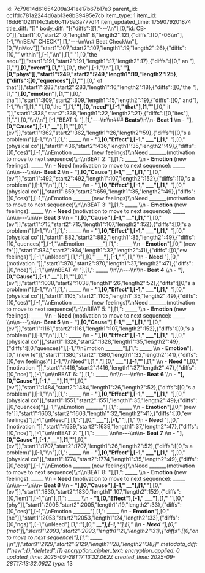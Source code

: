 id: 7c79614d61654209a341ee17b67b17e3
parent_id: cc1fdc781a2244d6ab13e8b39495e7cb
item_type: 1
item_id: f6dd6102ff114c3ab6c4176a3a777df4
item_updated_time: 1759079201874
title_diff: "[]"
body_diff: "[{\"diffs\":[[1,\"---\\\n\"],[0,\"id: CB-0\"]],\"start1\":0,\"start2\":0,\"length1\":8,\"length2\":12},{\"diffs\":[[0,\"-06\\\n\"],[-1,\"\\\nBEAT CHECK\"],[1,\"---\\\n\\\n# Beat Check\\\n\"],[0,\"\\\nMov\"]],\"start1\":107,\"start2\":107,\"length1\":19,\"length2\":26},{\"diffs\":[[0,\"” within\"],[-1,\"\\\n\"],[1,\" \"],[0,\"the sequ\"]],\"start1\":191,\"start2\":191,\"length1\":17,\"length2\":17},{\"diffs\":[[0,\" an \"],[1,\"**\"],[0,\"event\"],[1,\"**\"],[0,\", the\"],[-1,\"\\\n\"],[1,\" **\"],[0,\"phys\"]],\"start1\":249,\"start2\":249,\"length1\":19,\"length2\":25},{\"diffs\":[[0,\"equences\"],[1,\"**\"],[0,\" of that\"]],\"start1\":283,\"start2\":283,\"length1\":16,\"length2\":18},{\"diffs\":[[0,\"the \"],[1,\"**\"],[0,\"emotion\"],[1,\"**\"],[0,\" tha\"]],\"start1\":309,\"start2\":309,\"length1\":15,\"length2\":19},{\"diffs\":[[0,\" and\"],[-1,\"\\\n\"],[1,\" \"],[0,\"the \"],[1,\"**\"],[0,\"need\"],[-1,\" that\"],[1,\"**\"],[0,\" it \"]],\"start1\":338,\"start2\":338,\"length1\":22,\"length2\":21},{\"diffs\":[[0,\"ites\"],[1,\".\"],[0,\"\\\n\\\n\"],[-1,\"BEAT 1: \"],[1,\"---\\\n\\\n### **Beats**\\\n\\\n- **Beat 1**  \\\n  - **\"],[0,\"Cause\"],[-1,\" __\"],[1,\"**\"],[0,\" (ev\"]],\"start1\":362,\"start2\":362,\"length1\":26,\"length2\":59},{\"diffs\":[[0,\"s a problem)\"],[-1,\"\\\n\"],[1,\": _____  \\\n  - **\"],[0,\"Effect\"],[-1,\" ___\"],[1,\"** \"],[0,\"(physical co\"]],\"start1\":436,\"start2\":436,\"length1\":35,\"length2\":49},{\"diffs\":[[0,\"ces)\"],[-1,\"\\\nEmotion _______ (new feelings)\\\nNeed _______(motivation to move to next sequence)\\\n\\\nBEAT 2: \"],[1,\": _____  \\\n  - **Emotion** (new feelings): _____  \\\n  - **Need** (motivation to move to next sequence): _____  \\\n\\\n---\\\n\\\n- **Beat 2**  \\\n  - **\"],[0,\"Cause\"],[-1,\" __\"],[1,\"**\"],[0,\" (ev\"]],\"start1\":492,\"start2\":492,\"length1\":107,\"length2\":152},{\"diffs\":[[0,\"s a problem)\"],[-1,\"\\\n\"],[1,\": _____  \\\n  - **\"],[0,\"Effect\"],[-1,\" ___\"],[1,\"** \"],[0,\"(physical co\"]],\"start1\":659,\"start2\":659,\"length1\":35,\"length2\":49},{\"diffs\":[[0,\"ces)\"],[-1,\"\\\nEmotion _______ (new feelings)\\\nNeed _______(motivation to move to next sequence)\\\n\\\nBEAT 3: \"],[1,\": _____  \\\n  - **Emotion** (new feelings): _____  \\\n  - **Need** (motivation to move to next sequence): _____  \\\n\\\n---\\\n\\\n- **Beat 3**  \\\n  - **\"],[0,\"Cause\"],[-1,\" __\"],[1,\"**\"],[0,\" (ev\"]],\"start1\":715,\"start2\":715,\"length1\":107,\"length2\":152},{\"diffs\":[[0,\"s a problem)\"],[-1,\"\\\n\"],[1,\": _____  \\\n  - **\"],[0,\"Effect\"],[-1,\" ___\"],[1,\"** \"],[0,\"(physical co\"]],\"start1\":882,\"start2\":882,\"length1\":35,\"length2\":49},{\"diffs\":[[0,\"quences)\"],[-1,\"\\\nEmotion _______\"],[1,\": _____  \\\n  - **Emotion**\"],[0,\" (new fe\"]],\"start1\":934,\"start2\":934,\"length1\":32,\"length2\":41},{\"diffs\":[[0,\"ew feelings)\"],[-1,\"\\\nNeed\"],[1,\":\"],[0,\" _____\"],[-1,\"__\"],[1,\"  \\\n  - **Need** \"],[0,\"(motivation \"]],\"start1\":970,\"start2\":970,\"length1\":37,\"length2\":47},{\"diffs\":[[0,\"nce)\"],[-1,\"\\\n\\\nBEAT 4: \"],[1,\": _____  \\\n\\\n---\\\n\\\n- **Beat 4**  \\\n  - **\"],[0,\"Cause\"],[-1,\" __\"],[1,\"**\"],[0,\" (ev\"]],\"start1\":1038,\"start2\":1038,\"length1\":26,\"length2\":52},{\"diffs\":[[0,\"s a problem)\"],[-1,\"\\\n\"],[1,\": _____  \\\n  - **\"],[0,\"Effect\"],[-1,\" ___\"],[1,\"** \"],[0,\"(physical co\"]],\"start1\":1105,\"start2\":1105,\"length1\":35,\"length2\":49},{\"diffs\":[[0,\"ces)\"],[-1,\"\\\nEmotion _______ (new feelings)\\\nNeed _______(motivation to move to next sequence)\\\n\\\nBEAT 5: \"],[1,\": _____  \\\n  - **Emotion** (new feelings): _____  \\\n  - **Need** (motivation to move to next sequence): _____  \\\n\\\n---\\\n\\\n- **Beat 5**  \\\n  - **\"],[0,\"Cause\"],[-1,\" __\"],[1,\"**\"],[0,\" (ev\"]],\"start1\":1161,\"start2\":1161,\"length1\":107,\"length2\":152},{\"diffs\":[[0,\"s a problem)\"],[-1,\"\\\n\"],[1,\": _____  \\\n  - **\"],[0,\"Effect\"],[-1,\" ___\"],[1,\"** \"],[0,\"(physical co\"]],\"start1\":1328,\"start2\":1328,\"length1\":35,\"length2\":49},{\"diffs\":[[0,\"quences)\"],[-1,\"\\\nEmotion _______\"],[1,\": _____  \\\n  - **Emotion**\"],[0,\" (new fe\"]],\"start1\":1380,\"start2\":1380,\"length1\":32,\"length2\":41},{\"diffs\":[[0,\"ew feelings)\"],[-1,\"\\\nNeed\"],[1,\":\"],[0,\" _____\"],[-1,\"__\"],[1,\"  \\\n  - **Need** \"],[0,\"(motivation \"]],\"start1\":1416,\"start2\":1416,\"length1\":37,\"length2\":47},{\"diffs\":[[0,\"nce)\"],[-1,\"\\\n\\\nBEAT 6: \"],[1,\": _____  \\\n\\\n---\\\n\\\n- **Beat 6**  \\\n  - **\"],[0,\"Cause\"],[-1,\" __\"],[1,\"**\"],[0,\" (ev\"]],\"start1\":1484,\"start2\":1484,\"length1\":26,\"length2\":52},{\"diffs\":[[0,\"s a problem)\"],[-1,\"\\\n\"],[1,\": _____  \\\n  - **\"],[0,\"Effect\"],[-1,\" ___\"],[1,\"** \"],[0,\"(physical co\"]],\"start1\":1551,\"start2\":1551,\"length1\":35,\"length2\":49},{\"diffs\":[[0,\"quences)\"],[-1,\"\\\nEmotion _______\"],[1,\": _____  \\\n  - **Emotion**\"],[0,\" (new fe\"]],\"start1\":1603,\"start2\":1603,\"length1\":32,\"length2\":41},{\"diffs\":[[0,\"ew feelings)\"],[-1,\"\\\nNeed\"],[1,\":\"],[0,\" _____\"],[-1,\"__\"],[1,\"  \\\n  - **Need** \"],[0,\"(motivation \"]],\"start1\":1639,\"start2\":1639,\"length1\":37,\"length2\":47},{\"diffs\":[[0,\"nce)\"],[-1,\"\\\n\\\nBEAT 7: \"],[1,\": _____  \\\n\\\n---\\\n\\\n- **Beat 7**  \\\n  - **\"],[0,\"Cause\"],[-1,\" __\"],[1,\"**\"],[0,\" (ev\"]],\"start1\":1707,\"start2\":1707,\"length1\":26,\"length2\":52},{\"diffs\":[[0,\"s a problem)\"],[-1,\"\\\n\"],[1,\": _____  \\\n  - **\"],[0,\"Effect\"],[-1,\" ___\"],[1,\"** \"],[0,\"(physical co\"]],\"start1\":1774,\"start2\":1774,\"length1\":35,\"length2\":49},{\"diffs\":[[0,\"ces)\"],[-1,\"\\\nEmotion _______ (new feelings)\\\nNeed _______(motivation to move to next sequence)\\\n\\\nBEAT 8: \"],[1,\": _____  \\\n  - **Emotion** (new feelings): _____  \\\n  - **Need** (motivation to move to next sequence): _____  \\\n\\\n---\\\n\\\n- **Beat 8**  \\\n  - **\"],[0,\"Cause\"],[-1,\" __\"],[1,\"**\"],[0,\" (ev\"]],\"start1\":1830,\"start2\":1830,\"length1\":107,\"length2\":152},{\"diffs\":[[0,\"lem)\"],[-1,\"\\\n\"],[1,\": _____  \\\n  - **\"],[0,\"Effect\"],[-1,\" ___\"],[1,\"** \"],[0,\"(phy\"]],\"start1\":2005,\"start2\":2005,\"length1\":19,\"length2\":33},{\"diffs\":[[0,\"ces)\"],[-1,\"\\\nEmotion _______\"],[1,\": _____  \\\n  - **Emotion**\"],[0,\" (ne\"]],\"start1\":2053,\"start2\":2053,\"length1\":24,\"length2\":33},{\"diffs\":[[0,\"ngs)\"],[-1,\"\\\nNeed\"],[1,\":\"],[0,\" _____\"],[-1,\"__\"],[1,\"  \\\n  - **Need** \"],[0,\"(mot\"]],\"start1\":2093,\"start2\":2093,\"length1\":21,\"length2\":31},{\"diffs\":[[0,\"on to move to next sequence)\"],[1,\": _____  \\\n\"]],\"start1\":2129,\"start2\":2129,\"length1\":28,\"length2\":38}]"
metadata_diff: {"new":{},"deleted":[]}
encryption_cipher_text: 
encryption_applied: 0
updated_time: 2025-09-28T17:13:32.062Z
created_time: 2025-09-28T17:13:32.062Z
type_: 13